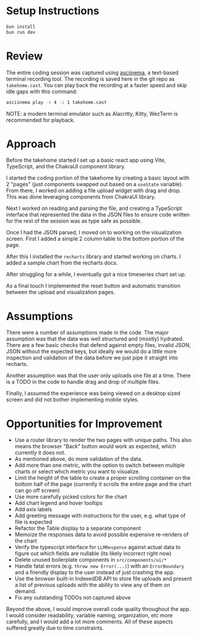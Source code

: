 # Setup Instructions

```bash
bun install
bun run dev
```

# Review

The entire coding session was captured using [asciinema](https://asciinema.org/), a text-based terminal recording tool. The recording is saved here in the git repo as `takehome.cast`. You can play back the recording at a faster speed and skip idle gaps with this command:

```bash
asciinema play -s 4 -i 1 takehome.cast
```

NOTE: a modern terminal emulator such as Alacritty, Kitty, WezTerm is recommended for playback.


# Approach
Before the takehome started I set up a basic react app using Vite, TypeScript, and the ChakraUI component library.

I started the coding portion of the takehome by creating a basic layout with 2 "pages" (just components swapped out based on a `useState` variable). From there, I worked on adding a file upload widget with drag and drop. This was done leveraging components from ChakraUI library.

Next I worked on reading and parsing the file, and creating a TypeScript interface that represented the data in the JSON files to ensure code written for the rest of the session was as type safe as possible.

Once I had the JSON parsed, I moved on to working on the visualization screen. First I added a simple 2 column table to the bottom portion of the page.

After this I installed the `recharts` library and started working on charts. I added a sample chart from the recharts docs.

After struggling for a while, I eventually got a nice timeseries chart set up.

As a final touch I implemented the reset button and automatic transition between the upload and visualization pages.

# Assumptions

There were a number of assumptions made in the code. The major assumption was that the data was well structured and (mostly) hydrated. There are a few basic checks that defend against empty files, invalid JSON, JSON without the expected keys, but ideally we would do a little more inspection and validation of the data before we just pipe it straight into recharts.

Another assumption was that the user only uploads one file at a time. There is a TODO in the code to handle drag and drop of multiple files.

Finally, I assumed the experience was being viewed on a desktop sized screen and did not bother implementing mobile styles.


# Opportunities for Improvement

- Use a router library to render the two pages with unique paths. This also means the browser "Back" button would work as expected, which currently it does not.
- As mentioned above, do more validation of the data.
- Add more than one metric, with the option to switch between multiple charts or select which metric you want to visualize.
- Limit the height of the table to create a proper scrolling container on the bottom half of the page (currently it scrolls the entire page and the chart can go off screen)
- Use more carefully picked colors for the chart
- Add chart legend and hover tooltips
- Add axis labels
- Add greeting message with instructions for the user, e.g. what type of file is expected
- Refactor the Table display to a separate component
- Memoize the responses data to avoid possible expensive re-renders of the chart
- Verify the typescript interface for `LLMResponse` against actual data to figure out which fields are nullable (its likely incorrect right now)
- Delete unused boilerplate components in `src/components/ui/*`
- Handle fatal errors (e.g. `throw new Error(...)`) with an `ErrorBoundary` and a friendly display to the user instead of just crashing the app.
- Use the browser built-in IndexedDB API to store file uploads and present a list of previous uploads with the ability to view any of them on demand.
- Fix any outstanding TODOs not captured above


Beyond the above, I would improve overall code quality throughout the app. I would consider readability, variable naming, organization, etc more carefully, and I would add a lot more comments. All of these aspects suffered greatly due to time constraints.
